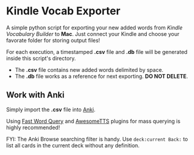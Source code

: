 # Kindle Vocab Exporter
A simple python script for exporting your new added words from *Kindle Vocabulary Builder* to **Mac**.
Just connect your Kindle and choose your favorate folder for storing output files!

For each execution, a timestamped **.csv** file and **.db** file will be generated inside this script's directory.
- The **.csv** file contains new added words delimited by space.
- The **.db** file works as a reference for next exporting. **DO NOT DELETE**.

## Work with Anki
Simply import the **.csv** file into [Anki](https://apps.ankiweb.net/).

Using [Fast Word Query](https://ankiweb.net/shared/info/1807206748) and [AwesomeTTS](https://ankiweb.net/shared/info/814349176) plugins for mass querying is highly recommended!

FYI: The Anki Browse searching filter is handy. Use `deck:current Back:` to list all cards in the current deck without any definition.
